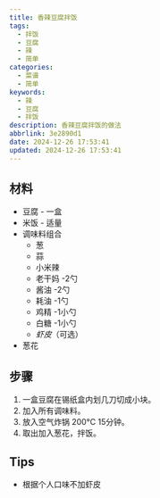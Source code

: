 ```yaml
---
title: 香辣豆腐拌饭
tags:
  - 拌饭
  - 豆腐
  - 辣
  - 简单
categories:
  - 菜谱
  - 简单
keywords:
  - 辣
  - 豆腐
  - 拌饭
description: 香辣豆腐拌饭的做法
abbrlink: 3e2890d1
date: 2024-12-26 17:53:41
updated: 2024-12-26 17:53:41
---
```

## 材料

- 豆腐 - 一盒
- 米饭 - 适量
- 调味料组合
  - 葱
  - 蒜
  - 小米辣
  - 老干妈 -2勺
  - 酱油 -2勺
  - 耗油 -1勺
  - 鸡精 -1小勺
  - 白糖 -1小勺
  - *虾皮*（可选）
- 葱花

## 步骤

1. 一盒豆腐在锡纸盒内划几刀切成小块。
2. 加入所有调味料。
3. 放入空气炸锅 200°C 15分钟。
4. 取出加入葱花，拌饭。

## Tips

- 根据个人口味不加虾皮
